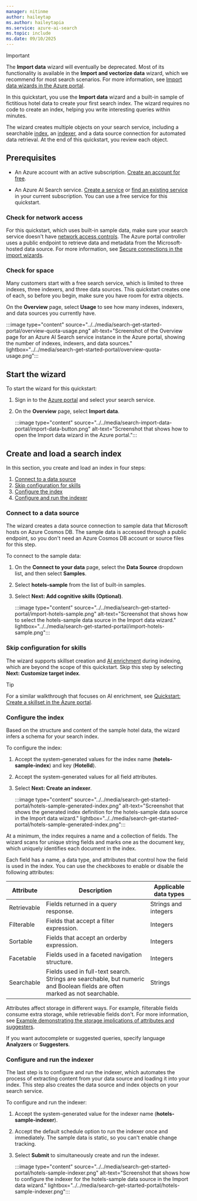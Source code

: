 ```yaml
---
manager: nitinme
author: haileytap
ms.author: haileytapia
ms.service: azure-ai-search
ms.topic: include
ms.date: 09/10/2025
---
```


> [!IMPORTANT]
> The **Import data** wizard will eventually be deprecated. Most of its functionality is available in the **Import and vectorize data** wizard, which we recommend for most search scenarios. For more information, see [Import data wizards in the Azure portal](../../search-import-data-portal.md).

In this quickstart, you use the **Import data** wizard and a built-in sample of fictitious hotel data to create your first search index. The wizard requires no code to create an index, helping you write interesting queries within minutes.

The wizard creates multiple objects on your search service, including a searchable [index](../../search-what-is-an-index.md), an [indexer](../../search-indexer-overview.md), and a data source connection for automated data retrieval. At the end of this quickstart, you review each object.

## Prerequisites

+ An Azure account with an active subscription. [Create an account for free](https://azure.microsoft.com/free/).

+ An Azure AI Search service. [Create a service](../../search-create-service-portal.md) or [find an existing service](https://portal.azure.com/#blade/HubsExtension/BrowseResourceBlade/resourceType/Microsoft.Search%2FsearchServices) in your current subscription. You can use a free service for this quickstart.

### Check for network access

For this quickstart, which uses built-in sample data, make sure your search service doesn't have [network access controls](../../service-configure-firewall.md). The Azure portal controller uses a public endpoint to retrieve data and metadata from the Microsoft-hosted data source. For more information, see [Secure connections in the import wizards](../../search-import-data-portal.md#secure-connections).

### Check for space

Many customers start with a free search service, which is limited to three indexes, three indexers, and three data sources. This quickstart creates one of each, so before you begin, make sure you have room for extra objects.

On the **Overview** page, select **Usage** to see how many indexes, indexers, and data sources you currently have.

   :::image type="content" source="../../media/search-get-started-portal/overview-quota-usage.png" alt-text="Screenshot of the Overview page for an Azure AI Search service instance in the Azure portal, showing the number of indexes, indexers, and data sources." lightbox="../../media/search-get-started-portal/overview-quota-usage.png":::

## Start the wizard

To start the wizard for this quickstart:

1. Sign in to the [Azure portal](https://portal.azure.com/) and select your search service.

1. On the **Overview** page, select **Import data**.

   :::image type="content" source="../../media/search-import-data-portal/import-data-button.png" alt-text="Screenshot that shows how to open the Import data wizard in the Azure portal.":::


## Create and load a search index

In this section, you create and load an index in four steps:

1. [Connect to a data source](#connect-to-a-data-source)
1. [Skip configuration for skills](#skip-configuration-for-skills)
1. [Configure the index](#configure-the-index)
1. [Configure and run the indexer](#configure-and-run-the-indexer)

### Connect to a data source

The wizard creates a data source connection to sample data that Microsoft hosts on Azure Cosmos DB. The sample data is accessed through a public endpoint, so you don't need an Azure Cosmos DB account or source files for this step.

To connect to the sample data:

1. On the **Connect to your data** page, select the **Data Source** dropdown list, and then select **Samples**.

1. Select **hotels-sample** from the list of built-in samples.

1. Select **Next: Add cognitive skills (Optional)**.

   :::image type="content" source="../../media/search-get-started-portal/import-hotels-sample.png" alt-text="Screenshot that shows how to select the hotels-sample data source in the Import data wizard." lightbox="../../media/search-get-started-portal/import-hotels-sample.png":::

### Skip configuration for skills

The wizard supports skillset creation and [AI enrichment](../../cognitive-search-concept-intro.md) during indexing, which are beyond the scope of this quickstart. Skip this step by selecting **Next: Customize target index**.

> [!TIP]
> For a similar walkthrough that focuses on AI enrichment, see [Quickstart: Create a skillset in the Azure portal](../../search-get-started-skillset.md).

### Configure the index

Based on the structure and content of the sample hotel data, the wizard infers a schema for your search index.

To configure the index:

1. Accept the system-generated values for the index name (**hotels-sample-index**) and key (**HotelId**).

1. Accept the system-generated values for all field attributes.

1. Select **Next: Create an indexer**.

   :::image type="content" source="../../media/search-get-started-portal/hotels-sample-generated-index.png" alt-text="Screenshot that shows the generated index definition for the hotels-sample data source in the Import data wizard." lightbox="../../media/search-get-started-portal/hotels-sample-generated-index.png":::

At a minimum, the index requires a name and a collection of fields. The wizard scans for unique string fields and marks one as the document key, which uniquely identifies each document in the index.

Each field has a name, a data type, and attributes that control how the field is used in the index. You can use the checkboxes to enable or disable the following attributes:

| Attribute | Description | Applicable data types |
|-----------|-------------|------------------------|
| Retrievable | Fields returned in a query response. | Strings and integers |
| Filterable | Fields that accept a filter expression. | Integers |
| Sortable | Fields that accept an orderby expression. | Integers |
| Facetable | Fields used in a faceted navigation structure. | Integers |
| Searchable | Fields used in full-text search. Strings are searchable, but numeric and Boolean fields are often marked as not searchable. | Strings |

Attributes affect storage in different ways. For example, filterable fields consume extra storage, while retrievable fields don't. For more information, see [Example demonstrating the storage implications of attributes and suggesters](../../search-what-is-an-index.md#example-demonstrating-the-storage-implications-of-attributes-and-suggesters).

If you want autocomplete or suggested queries, specify language **Analyzers** or **Suggesters**.

### Configure and run the indexer

The last step is to configure and run the indexer, which automates the process of extracting content from your data source and loading it into your index. This step also creates the data source and index objects on your search service.

To configure and run the indexer:

1. Accept the system-generated value for the indexer name (**hotels-sample-indexer**).

1. Accept the default schedule option to run the indexer once and immediately. The sample data is static, so you can't enable change tracking.

1. Select **Submit** to simultaneously create and run the indexer.

   :::image type="content" source="../../media/search-get-started-portal/hotels-sample-indexer.png" alt-text="Screenshot that shows how to configure the indexer for the hotels-sample data source in the Import data wizard." lightbox="../../media/search-get-started-portal/hotels-sample-indexer.png":::
